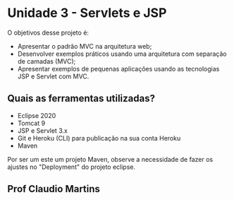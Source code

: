 # Unidade 3 - Servlets e JSP 
O objetivos desse projeto é:
 * Apresentar o padrão MVC na arquitetura web; 
 * Desenvolver exemplos práticos usando uma arquitetura com separação de camadas (MVC);
 * Apresentar exemplos de pequenas aplicações usando as tecnologias JSP e Servlet com MVC.

 
## Quais as ferramentas utilizadas?
 * Eclipse 2020
 * Tomcat 9
 * JSP e Servlet 3.x
 * Git e Heroku (CLI) para publicação na sua conta Heroku
 * Maven
 
 Por ser um este um projeto Maven, observe a necessidade de fazer os ajustes no "Deployment" do projeto eclipse.

## Prof Claudio Martins
